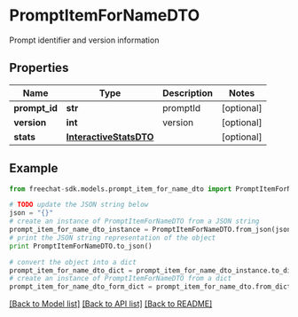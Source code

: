 # PromptItemForNameDTO

Prompt identifier and version information

## Properties
Name | Type | Description | Notes
------------ | ------------- | ------------- | -------------
**prompt_id** | **str** | promptId | [optional] 
**version** | **int** | version | [optional] 
**stats** | [**InteractiveStatsDTO**](InteractiveStatsDTO.md) |  | [optional] 

## Example

```python
from freechat-sdk.models.prompt_item_for_name_dto import PromptItemForNameDTO

# TODO update the JSON string below
json = "{}"
# create an instance of PromptItemForNameDTO from a JSON string
prompt_item_for_name_dto_instance = PromptItemForNameDTO.from_json(json)
# print the JSON string representation of the object
print PromptItemForNameDTO.to_json()

# convert the object into a dict
prompt_item_for_name_dto_dict = prompt_item_for_name_dto_instance.to_dict()
# create an instance of PromptItemForNameDTO from a dict
prompt_item_for_name_dto_form_dict = prompt_item_for_name_dto.from_dict(prompt_item_for_name_dto_dict)
```
[[Back to Model list]](../README.md#documentation-for-models) [[Back to API list]](../README.md#documentation-for-api-endpoints) [[Back to README]](../README.md)


